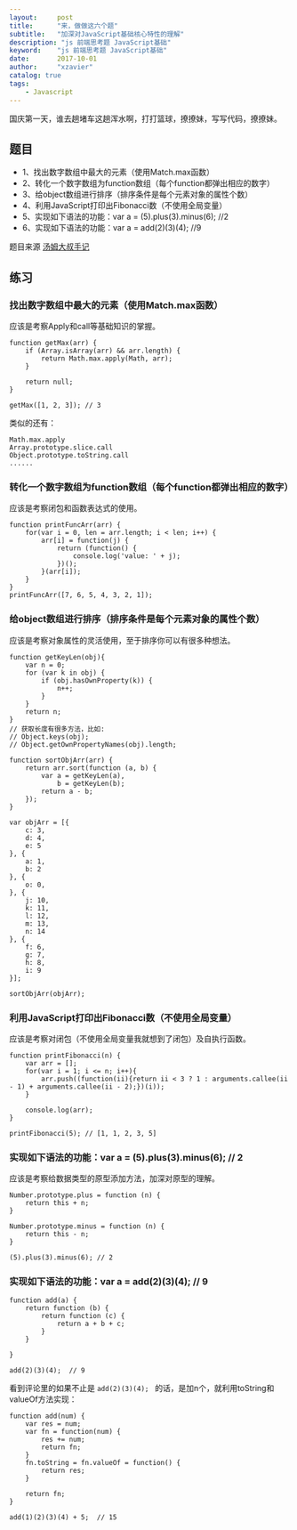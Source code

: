 ```yaml
---
layout:     post
title:      "来，做做这六个题"
subtitle:   "加深对JavaScript基础核心特性的理解"
description: "js 前端思考题 JavaScript基础"
keyword:    "js 前端思考题 JavaScript基础"
date:       2017-10-01
author:     "xzavier"
catalog: true
tags:
    - Javascript
---
```


国庆第一天，谁去趟堵车这趟浑水啊，打打篮球，撩撩妹，写写代码，撩撩妹。

## 题目

 - 1、找出数字数组中最大的元素（使用Match.max函数）
 - 2、转化一个数字数组为function数组（每个function都弹出相应的数字）
 - 3、给object数组进行排序（排序条件是每个元素对象的属性个数）
 - 4、利用JavaScript打印出Fibonacci数（不使用全局变量）
 - 5、实现如下语法的功能：var a = (5).plus(3).minus(6); //2
 - 6、实现如下语法的功能：var a = add(2)(3)(4); //9

题目来源 [汤姆大叔手记][1]

## 练习

### 找出数字数组中最大的元素（使用Match.max函数）

应该是考察Apply和call等基础知识的掌握。

    function getMax(arr) {
        if (Array.isArray(arr) && arr.length) {
            return Math.max.apply(Math, arr);
        }
    
        return null;
    }

    getMax([1, 2, 3]); // 3

类似的还有：
    
    Math.max.apply
    Array.prototype.slice.call  
    Object.prototype.toString.call
    ......

### 转化一个数字数组为function数组（每个function都弹出相应的数字）

应该是考察闭包和函数表达式的使用。

    function printFuncArr(arr) {    
        for(var i = 0, len = arr.length; i < len; i++) {
            arr[i] = function(j) {
                return (function() {
                    console.log('value: ' + j);
                })();
            }(arr[i]);
        }
    }
    printFuncArr([7, 6, 5, 4, 3, 2, 1]);

### 给object数组进行排序（排序条件是每个元素对象的属性个数）

应该是考察对象属性的灵活使用，至于排序你可以有很多种想法。

    function getKeyLen(obj){
        var n = 0;
        for (var k in obj) {
            if (obj.hasOwnProperty(k)) {
                n++;
            }
        }
        return n;
    }
    // 获取长度有很多方法，比如:
    // Object.keys(obj);
    // Object.getOwnPropertyNames(obj).length;
    
    function sortObjArr(arr) {
        return arr.sort(function (a, b) {
            var a = getKeyLen(a),
                b = getKeyLen(b);
            return a - b;
        });
    }
    
    var objArr = [{
        c: 3,
        d: 4,
        e: 5
    }, {
        a: 1,
        b: 2
    }, {
        o: 0,
    }, {
        j: 10,
        k: 11,
        l: 12,
        m: 13,
        n: 14
    }, {
        f: 6,
        g: 7,
        h: 8,
        i: 9
    }];
    
    sortObjArr(objArr);

### 利用JavaScript打印出Fibonacci数（不使用全局变量）

应该是考察对闭包（不使用全局变量我就想到了闭包）及自执行函数。

    function printFibonacci(n) {
        var arr = [];
        for(var i = 1; i <= n; i++){
            arr.push((function(ii){return ii < 3 ? 1 : arguments.callee(ii - 1) + arguments.callee(ii - 2);})(i));
        }
        
        console.log(arr);
    }
    
    printFibonacci(5); // [1, 1, 2, 3, 5]

### 实现如下语法的功能：var a = (5).plus(3).minus(6); // 2

应该是考察给数据类型的原型添加方法，加深对原型的理解。

    Number.prototype.plus = function (n) {
        return this + n;
    }

    Number.prototype.minus = function (n) {
        return this - n;
    }
     
    (5).plus(3).minus(6); // 2

### 实现如下语法的功能：var a = add(2)(3)(4); // 9

    function add(a) {
        return function (b) {
            return function (c) {
                return a + b + c;
            }
        }
     
    }
    
    add(2)(3)(4);  // 9

看到评论里的如果不止是 `add(2)(3)(4); ` 的话，是加n个，就利用toString和valueOf方法实现：

    function add(num) {
        var res = num;
        var fn = function(num) {
            res += num;
            return fn;
        }
        fn.toString = fn.valueOf = function() {
            return res;
        }
        
        return fn;
    }
    
    add(1)(2)(3)(4) + 5;  // 15



  [1]: http://www.cnblogs.com/TomXu/archive/2012/02/10/2342098.html#!comments